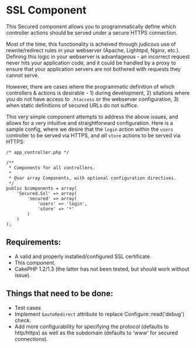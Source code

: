 SSL Component
=============

This Secured component allows you to programmatically define which controller actions
should be served under a secure HTTPS connection.

Most of the time, this functionality is acheived through judicous use of rewrite/redirect
rules in your webserver (Apache, Lighhtpd, Nginx, etc.). Defining this logic in your webserver
is advantageous - an incorrect request never hits your application code, and it could be handled
by a proxy to ensure that your application servers are not bothered with requests they cannot serve.

However, there are cases where the programmatic definition of which controllers & actions
is desirable - 1) during development, 2) sitations where you do not have access to `.htaccess`
or the webserver configuration, 3) when static definitions of secured URLs do not suffice.

This very simple component attempts to address the above issues, and allows for a very intuitive
and straightforward configuration. Here is a sample config, where we desire that the `login` action
within the `users` controller to be served via HTTPS, and _all_ `store` actions to be served via HTTPS:


    /* app_controller.php */

    /**
     * Components for all controllers.
     *
     * @var array Components, with optional configuration directives.
     */
    public $components = array(
    	'Secured.Ssl' => array(
    		'secured' => array(
    			'users' => 'login',
    			'store' => '*'
    		)
    	)
    );

Requirements:
-------------
 - A valid and properly installed/configured SSL certificate.
 - This component.
 - CakePHP 1.2/1.3 (the latter has not been tested, but should work without issue).

Things that need to be done:
----------------------------
 - Test cases
 - Implement `$autoRedirect` attribute to replace Configure::read('debug') check.
 - Add more configurability for specifying the protocol (defaults to http/https) as well
   as the subdomain (defaults to 'www' for secured connections).